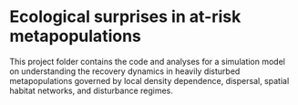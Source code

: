 # Ecological surprises in at-risk metapopulations
This project folder contains the code and analyses for a simulation model on understanding the recovery dynamics in heavily disturbed metapopulations governed by local density dependence, dispersal, spatial habitat networks, and disturbance regimes.
